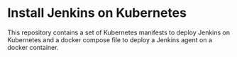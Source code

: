 # Install Jenkins on Kubernetes

This repository contains a set of Kubernetes manifests to deploy Jenkins on Kubernetes and a docker compose file to deploy a Jenkins agent on a docker container.


